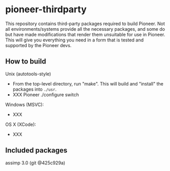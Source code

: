 pioneer-thirdparty
==================

This repository contains third-party packages required to build Pioneer. Not
all environments/systems provide all the necessary packages, and some do but
have made modifications that render them unsuitable for use in Pioneer. This
will give you everything you need in a form that is tested and supported by
the Pioneer devs.

How to build
------------

Unix (autotools-style)
* From the top-level directory, run "make". This will build and "install" the
  packages into `./usr`.
* XXX Pioneer ./configure switch

Windows (MSVC):
* XXX

OS X (XCode):
* XXX

Included packages
-----------------

  assimp 3.0 (git @425c929a)
